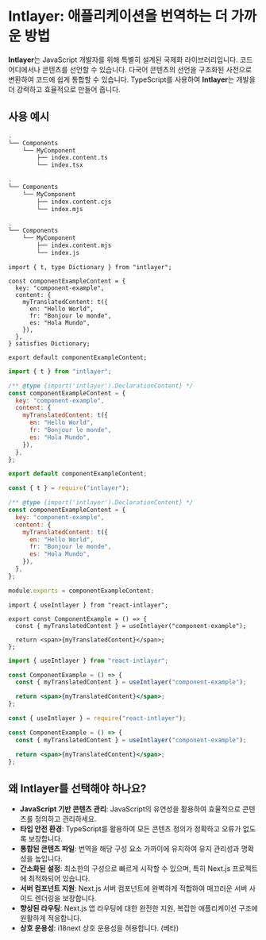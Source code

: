 # Intlayer: 애플리케이션을 번역하는 더 가까운 방법

**Intlayer**는 JavaScript 개발자를 위해 특별히 설계된 국제화 라이브러리입니다. 코드 어디에서나 콘텐츠를 선언할 수 있습니다. 다국어 콘텐츠의 선언을 구조화된 사전으로 변환하여 코드에 쉽게 통합할 수 있습니다. TypeScript를 사용하여 **Intlayer**는 개발을 더 강력하고 효율적으로 만들어 줍니다.

## 사용 예시

```bash codeFormat="typescript"
.
└── Components
    └── MyComponent
        ├── index.content.ts
        └── index.tsx
```

```bash codeFormat="commonjs"
.
└── Components
    └── MyComponent
        ├── index.content.cjs
        └── index.mjs
```

```bash codeFormat="esm"
.
└── Components
    └── MyComponent
        ├── index.content.mjs
        └── index.js
```

```tsx fileName="./Components/MyComponent/index.content.ts" codeFormat="typescript"
import { t, type Dictionary } from "intlayer";

const componentExampleContent = {
  key: "component-example",
  content: {
    myTranslatedContent: t({
      en: "Hello World",
      fr: "Bonjour le monde",
      es: "Hola Mundo",
    }),
  },
} satisfies Dictionary;

export default componentExampleContent;
```

```jsx fileName="./Components/MyComponent/index.mjx" codeFormat="esm"
import { t } from "intlayer";

/** @type {import('intlayer').DeclarationContent} */
const componentExampleContent = {
  key: "component-example",
  content: {
    myTranslatedContent: t({
      en: "Hello World",
      fr: "Bonjour le monde",
      es: "Hola Mundo",
    }),
  },
};

export default componentExampleContent;
```

```jsx fileName="./Components/MyComponent/index.csx" codeFormat="commonjs"
const { t } = require("intlayer");

/** @type {import('intlayer').DeclarationContent} */
const componentExampleContent = {
  key: "component-example",
  content: {
    myTranslatedContent: t({
      en: "Hello World",
      fr: "Bonjour le monde",
      es: "Hola Mundo",
    }),
  },
};

module.exports = componentExampleContent;
```

```tsx fileName="./Components/MyComponent/index.tsx" codeFormat="typescript"
import { useIntlayer } from "react-intlayer";

export const ComponentExample = () => {
  const { myTranslatedContent } = useIntlayer("component-example");

  return <span>{myTranslatedContent}</span>;
};
```

```jsx fileName="./Components/MyComponent/index.mjx" codeFormat="esm"
import { useIntlayer } from "react-intlayer";

const ComponentExample = () => {
  const { myTranslatedContent } = useIntlayer("component-example");

  return <span>{myTranslatedContent}</span>;
};
```

```jsx fileName="./Components/MyComponent/index.csx" codeFormat="commonjs"
const { useIntlayer } = require("react-intlayer");

const ComponentExample = () => {
  const { myTranslatedContent } = useIntlayer("component-example");

  return <span>{myTranslatedContent}</span>;
};
```

## 왜 Intlayer를 선택해야 하나요?

- **JavaScript 기반 콘텐츠 관리**: JavaScript의 유연성을 활용하여 효율적으로 콘텐츠를 정의하고 관리하세요.
- **타입 안전 환경**: TypeScript를 활용하여 모든 콘텐츠 정의가 정확하고 오류가 없도록 보장합니다.
- **통합된 콘텐츠 파일**: 번역을 해당 구성 요소 가까이에 유지하여 유지 관리성과 명확성을 높입니다.
- **간소화된 설정**: 최소한의 구성으로 빠르게 시작할 수 있으며, 특히 Next.js 프로젝트에 최적화되어 있습니다.
- **서버 컴포넌트 지원**: Next.js 서버 컴포넌트에 완벽하게 적합하여 매끄러운 서버 사이드 렌더링을 보장합니다.
- **향상된 라우팅**: Next.js 앱 라우팅에 대한 완전한 지원, 복잡한 애플리케이션 구조에 원활하게 적응합니다.
- **상호 운용성**: i18next 상호 운용성을 허용합니다. (베타)
